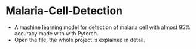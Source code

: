 # Malaria-Cell-Detection
* A machine learning model for detection of malaria cell with almost 95% accuracy made with with Pytorch.
* Open the file, the whole project is explained in detail.
